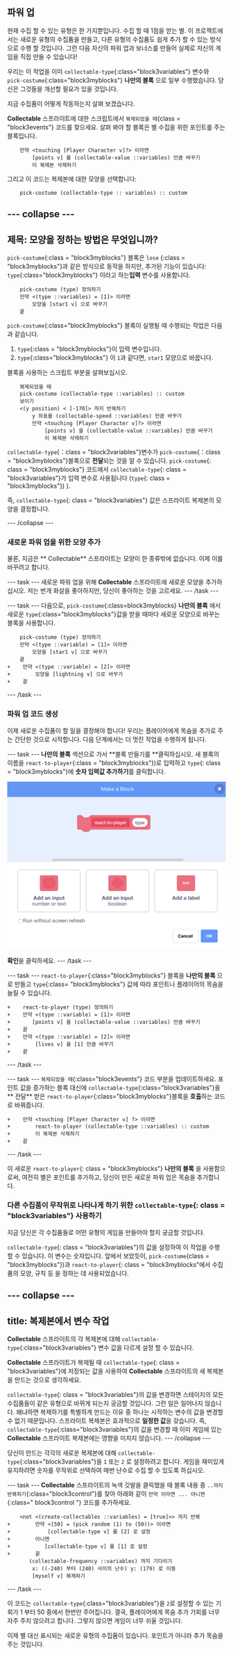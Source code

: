 ## 파워 업

현재 수집 할 수 있는 유형은 한 가지뿐입니다. 수집 할 때 1점을 얻는 별. 이 프로젝트에서는 새로운 유형의 수집품을 만들고, 다른 유형의 수집품도 쉽게 추가 할 수 있는 방식으로 수행 할 것입니다. 그런 다음 자신의 파워 업과 보너스를 만들어 실제로 자신의 게임을 직접 만들 수 있습니다!

우리는 이 작업을 이미 `collectable-type`{:class="block3variables"} 변수와 `pick-costume`{:class="block3myblocks"} **나만의 블록** 으로 일부 수행했습니다. 당신은 그것들을 개선할 필요가 있을 것입니다.

지금 수집품이 어떻게 작동하는지 살펴 보겠습니다.

**Collectable** 스프라이트에 대한 스크립트에서 `복제되었을 때`{class = "block3events"} 코드를 찾으세요. 살펴 봐야 할 블록은 별 수집을 위한 포인트를 주는 블록입니다.

```blocks3
    만약 <touching [Player Character v]?> 이라면
        [points v] 를 (collectable-value ::variables) 만큼 바꾸기
        이 복제본 삭제하기
```

그리고 이 코드는 복제본에 대한 모양을 선택합니다:

```blocks3
    pick-costume (collectable-type :: variables) :: custom
```

## \--- collapse \---

## 제목: 모양을 정하는 방법은 무엇입니까?

`pick-costume`{:class = "block3myblocks"} 블록은 `lose` {:class = "block3myblocks"}과 같은 방식으로 동작을 하지만, 추가된 기능이 있습니다: `type`{:class="block3myblocks"} 이라고 하는**입력** 변수를 사용합니다.

```blocks3
    pick-costume (type) 정의하기
    만약 <(type ::variables) = [1]> 이라면
        모양을 [star1 v] 으로 바꾸기
    끝
```

`pick-costume`{:class="block3myblocks"} 블록이 실행될 때 수행되는 작업은 다음과 같습니다.

1. `type`{:class = "block3myblocks"}이 입력 변수입니다.
2. `type`{:class="block3myblocks"} 이 `1`과 같다면, `star1` 모양으로 바꿉니다.

블록을 사용하는 스크립트 부분을 살펴보십시오.

```blocks3
    복제되었을 때
    pick-costume (collectable-type ::variables) :: custom
    보이기
    <(y position) < [-170]> 까지 반복하기
        y 좌표를 (collectable-speed ::variables) 만큼 바꾸기
        만약 <touching [Player Character v]?> 이라면
            [points v] 을 (collectable-value ::variables) 만큼 바꾸기
            이 복제본 삭제하기
```

`collectable-type`{：class = "block3variables"}변수가 `pick-costume`{：class = "block3myblocks"}블록으로 **전달**되는 것을 알 수 있습니다. `pick-costume`{: class = "block3myblocks"} 코드에서 `collectable-type`{: class = "block3variables"}가 입력 변수로 사용됩니다 (`type`{: class = "block3myblocks"}) ).

즉, `collectable-type`{: class = "block3variables"} 값은 스프라이트 복제본의 모양을 결정합니다.

\--- /collapse \---

### 새로운 파워 업을 위한 모양 추가

물론, 지금은 ** Collectable** 스프라이트는 모양이 한 종류밖에 없습니다. 이제 이를 바꾸려고 합니다.

\--- task \--- 새로운 파워 업을 위해 **Collectable** 스프라이트에 새로운 모양을 추가하십시오. 저는 번개 화살을 좋아하지만, 당신이 좋아하는 것을 고르세요. \--- /task \---

\--- task \--- 다음으로, `pick-costume`{:class=block3myblocks} **나만의 블록** 에서 새로운 `type`{:class="block3myblocks"}값을 받을 때마다 새로운 모양으로 바꾸는 블록을 사용합니다.

```blocks3
    pick-costume (type) 정의하기
    만약 <(type ::variable) = [1]> 이라면
        모양을 [star1 v] 으로 바꾸기
    끝
+    만약 <(type ::variable) = [2]> 이라면
+        모양을 [lightning v] 으로 바꾸기
+    끝
```

\--- /task \---

### 파워 업 코드 생성

이제 새로운 수집품이 할 일을 결정해야 합니다! 우리는 플레이어에게 목숨을 추가로 주는 간단한 것으로 시작합니다. 다음 단계에서는 더 멋진 작업을 수행하게 됩니다.

\--- task \--- **나만의 블록** 섹션으로 가서 **블록 만들기를 **클릭하십시오. 새 블록의 이름을 `react-to-player`{:class = "block3myblocks"})로 입력하고 `type`{: class = "block3myblocks"}에 **숫자 입력값 추가하기**를 클릭합니다.

![블록의 이름을 입력하십시오.](images/powerupMakeName.png)

**확인**을 클릭하세요. \--- /task \---

\--- task \--- `react-to-player`{:class="block3myblocks"} 블록을 **나만의 블록** 으로 만들고 `type`{:class= "block3myblocks"} 값에 따라 포인트나 플레이어의 목숨을 늘릴 수 있습니다.

```blocks3
+    react-to-player (type) 정의하기
+    만약 <(type ::variable) = [1]> 이라면
+       [points v] 을 (collectable-value ::variables) 만큼 바꾸기
+    끝
+    만약 <(type ::variable) = [2]> 이라면
+        [lives v] 을 [1] 만큼 바꾸기
+    끝
```

\--- /task \---

\--- task \--- `복제되었을 때`{:class="block3events"} 코드 부분을 업데이트하세요. 포인트 값을 증가하는 블록 대신에 `collectable-type`{:class="block3variables"}을 ** 전달** 받은 `react-to-player`{:class="block3myblocks"}블록을 **호출**하는 코드로 바꿔줍니다.

```blocks3
+    만약 <touching [Player Character v] ?> 이라면
+        react-to-player (collectable-type ::variables) :: custom
+        이 복제본 삭제하기
+    끝
```

\--- /task \---

이 새로운 `react-to-player`{: class = "block3myblocks"} **나만의 블록** 을 사용함으로써, 여전히 별은 포인트를 추가하고, 당신이 만든 새로운 파워 업은 목숨을 추가합니다.

### 다른 수집품이 무작위로 나타나게 하기 위한 `collectable-type`{: class = "block3variables"} 사용하기

지금 당신은 각 수집품들로 어떤 유형의 게임을 만들어야 할지 궁금할 것입니다.

`collectable-type`{: class = "block3variables"}의 값을 설정하여 이 작업을 수행 할 수 있습니다. 이 변수는 숫자입니다. 앞에서 보았듯이, `pick-costume`{class = "block3myblocks"})과 `react-to-player`{: class = "block3myblocks"에서 수집품의 모양, 규칙 등 을 정하는 데 사용되었습니다.

## \--- collapse \---

## title: 복제본에서 변수 작업

**Collectable** 스프라이트의 각 복제본에 대해 `collectable-type`{:class="block3variables"} 변수 값을 다르게 설정 할 수 있습니다.

**Collectable** 스프라이트가 복제될 때 `collectable-type`{: class = "block3variables"}에 저장되는 값을 사용하여 **Collectable** 스프라이트의 새 복제본을 만드는 것으로 생각하세요.

`collectable-type`{: class = "block3variables"}의 값을 변경하면 스테이지의 모든 수집품들이 같은 유형으로 바뀌게 되는지 궁금할 것입니다. 그런 일은 일어나지 않습니다. 왜냐하면 복제하기를 특별하게 만드는 이유 중 하나는 시작하는 변수의 값을 변경할 수 없기 때문입니다. 스프라이트 복제본은 효과적으로 **일정한 값**을 갖습니다. 즉, `collectable-type`{:class="block3variables"}의 값을 변경할 때 이미 게임에 있는 **Collectable** 스프라이트 복제본에는 영향을 미치지 않습니다. \--- /collapse \---

당신이 만드는 각각의 새로운 복제본에 대해 `collectable-type`{:class="block3variables"}을 `1` 또는 `2` 로 설정하려고 합니다. 게임을 재미있게 유지하려면 숫자를 무작위로 선택하여 매번 난수로 수집 할 수 있도록 하십시오.

\--- task \--- **Collectable** 스프라이트의 녹색 깃발을 클릭했을 때 블록 내용 중 `..까지 반복하기`{:class="block3control"}를 찾아 아래와 같이 `만약 이라면 ... 아니면`{:class=" block3control "} 코드를 추가하세요.

```blocks3
    <not <(create-collectables ::variables) = [true]>> 까지 반복
+        만약 <[50] = (pick random (1) to (50))> 이라면
+            [collectable-type v] 를 [2] 로 설정
+        아니면
+           [collectable-type v] 를 [1] 로 설정
+        끝
       (collectable-frequency ::variables) 까지 기다리기
        x: ((-240) 부터 (240) 사이의 난수) y: (179) 로 이동
        [myself v] 복제하기
```

\--- /task \---

이 코드는 `collectable-type`{:class="block3variables"}을 `2`로 설정할 수 있는 기회가 1 부터 50 중에서 한번만 주어집니다. 결국, 플레이어에게 목숨 추가 기회를 너무 자주 주지 않으려고 합니다. 그렇지 않으면 게임이 너무 쉬울 것입니다.

이제 별 대신 표시되는 새로운 유형의 수집품이 있습니다. 포인트가 아니라 추가 목숨을 주는 것입니다.